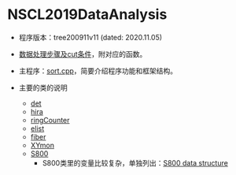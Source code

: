 # NSCL2019DataAnalysis
* 程序版本：tree200911v11 (dated: 2020.11.05)

* [数据处理步骤及cut条件](https://jinyuyuyu.github.io/NSCL2019DataAnalysis/man/DataAnalysis.html)，附对应的函数。

* 主程序：[sort.cpp](https://jinyuyuyu.github.io/NSCL2019DataAnalysis/man/sort-cpp.html)，简要介绍程序功能和框架结构。

* 主要的类的说明

  * [det](https://jinyuyuyu.github.io/NSCL2019DataAnalysis/man/det.html)
  * [hira](https://jinyuyuyu.github.io/NSCL2019DataAnalysis/man/hira.html)
  * [ringCounter](https://jinyuyuyu.github.io/NSCL2019DataAnalysis/man/ringCounterhtml)
  * [elist](https://jinyuyuyu.github.io/NSCL2019DataAnalysis/man/elist.html)
  * [fiber](https://jinyuyuyu.github.io/NSCL2019DataAnalysis/man/elist.html)
  * [XYmon](https://jinyuyuyu.github.io/NSCL2019DataAnalysis/man/XYmon.html)
  * [S800](https://jinyuyuyu.github.io/NSCL2019DataAnalysis/man/S800.html)
    * S800类里的变量比较复杂，单独列出：[S800 data structure](https://jinyuyuyu.github.io/NSCL2019DataAnalysis/man/S800_dataStructure.html)
